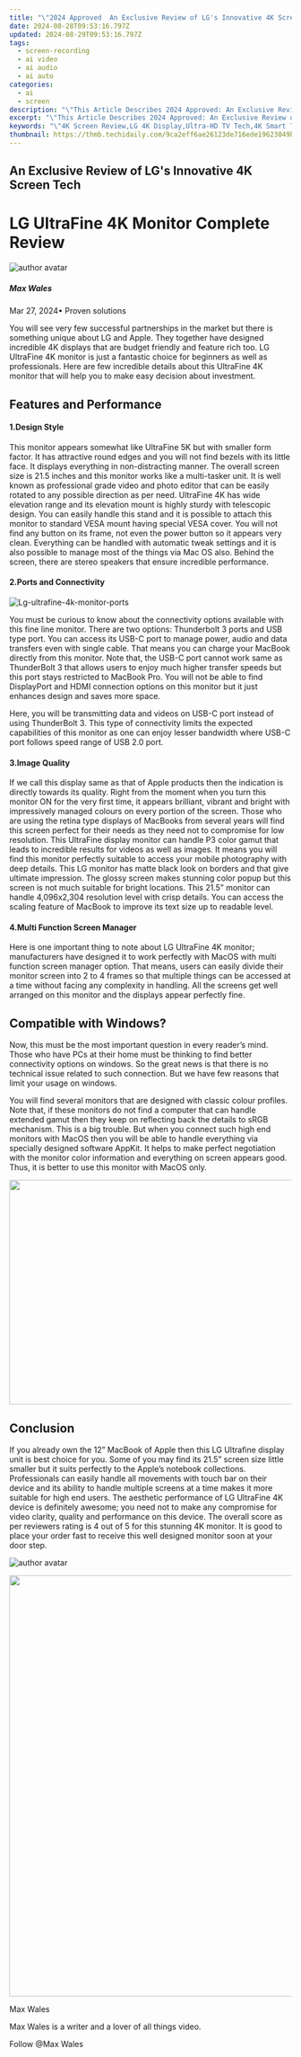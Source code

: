 ```yaml
---
title: "\"2024 Approved  An Exclusive Review of LG's Innovative 4K Screen Tech\""
date: 2024-08-28T09:53:16.797Z
updated: 2024-08-29T09:53:16.797Z
tags: 
  - screen-recording
  - ai video
  - ai audio
  - ai auto
categories: 
  - ai
  - screen
description: "\"This Article Describes 2024 Approved: An Exclusive Review of LG's Innovative 4K Screen Tech\""
excerpt: "\"This Article Describes 2024 Approved: An Exclusive Review of LG's Innovative 4K Screen Tech\""
keywords: "\"4K Screen Review,LG 4K Display,Ultra-HD TV Tech,4K Smart TV Innovation,LG OLED Screens,High-Res Television,Cutting-Edge 4K Screen\""
thumbnail: https://thmb.techidaily.com/9ca2eff6ae26123de716ede19623049b700dbda01116c41da9ae37331ba659b6.jpg
---
```


## An Exclusive Review of LG's Innovative 4K Screen Tech

# LG UltraFine 4K Monitor Complete Review

![author avatar](https://images.wondershare.com/filmora/article-images/max-wales-author.jpg)

##### Max Wales

 Mar 27, 2024• Proven solutions

 You will see very few successful partnerships in the market but there is something unique about LG and Apple. They together have designed incredible 4K displays that are budget friendly and feature rich too. LG UltraFine 4K monitor is just a fantastic choice for beginners as well as professionals. Here are few incredible details about this UltraFine 4K monitor that will help you to make easy decision about investment.

## Features and Performance

#### 1.Design Style

 This monitor appears somewhat like UltraFine 5K but with smaller form factor. It has attractive round edges and you will not find bezels with its little face. It displays everything in non-distracting manner. The overall screen size is 21.5 inches and this monitor works like a multi-tasker unit. It is well known as professional grade video and photo editor that can be easily rotated to any possible direction as per need. UltraFine 4K has wide elevation range and its elevation mount is highly sturdy with telescopic design. You can easily handle this stand and it is possible to attach this monitor to standard VESA mount having special VESA cover. You will not find any button on its frame, not even the power button so it appears very clean. Everything can be handled with automatic tweak settings and it is also possible to manage most of the things via Mac OS also. Behind the screen, there are stereo speakers that ensure incredible performance.

#### 2.Ports and Connectivity

![Lg-ultrafine-4k-monitor-ports](https://images.wondershare.com/filmora/article-images/lg-ultrafine-4k-monitor-ports.jpg)

 You must be curious to know about the connectivity options available with this fine line monitor. There are two options: Thunderbolt 3 ports and USB type port. You can access its USB-C port to manage power, audio and data transfers even with single cable. That means you can charge your MacBook directly from this monitor. Note that, the USB-C port cannot work same as ThunderBolt 3 that allows users to enjoy much higher transfer speeds but this port stays restricted to MacBook Pro. You will not be able to find DisplayPort and HDMI connection options on this monitor but it just enhances design and saves more space.

 Here, you will be transmitting data and videos on USB-C port instead of using ThunderBolt 3\. This type of connectivity limits the expected capabilities of this monitor as one can enjoy lesser bandwidth where USB-C port follows speed range of USB 2.0 port.

#### 3.Image Quality

 If we call this display same as that of Apple products then the indication is directly towards its quality. Right from the moment when you turn this monitor ON for the very first time, it appears brilliant, vibrant and bright with impressively managed colours on every portion of the screen. Those who are using the retina type displays of MacBooks from several years will find this screen perfect for their needs as they need not to compromise for low resolution. This UltraFine display monitor can handle P3 color gamut that leads to incredible results for videos as well as images. It means you will find this monitor perfectly suitable to access your mobile photography with deep details. This LG monitor has matte black look on borders and that give ultimate impression. The glossy screen makes stunning color popup but this screen is not much suitable for bright locations. This 21.5” monitor can handle 4,096x2,304 resolution level with crisp details. You can access the scaling feature of MacBook to improve its text size up to readable level.

#### 4.Multi Function Screen Manager

 Here is one important thing to note about LG UltraFine 4K monitor; manufacturers have designed it to work perfectly with MacOS with multi function screen manager option. That means, users can easily divide their monitor screen into 2 to 4 frames so that multiple things can be accessed at a time without facing any complexity in handling. All the screens get well arranged on this monitor and the displays appear perfectly fine.

## Compatible with Windows?

 Now, this must be the most important question in every reader’s mind. Those who have PCs at their home must be thinking to find better connectivity options on windows. So the great news is that there is no technical issue related to such connection. But we have few reasons that limit your usage on windows.

 You will find several monitors that are designed with classic colour profiles. Note that, if these monitors do not find a computer that can handle extended gamut then they keep on reflecting back the details to sRGB mechanism. This is a big trouble. But when you connect such high end monitors with MacOS then you will be able to handle everything via specially designed software AppKit. It helps to make perfect negotiation with the monitor color information and everything on screen appears good. Thus, it is better to use this monitor with MacOS only.

<!-- affiliate ads begin -->
<a href="https://aidotcom.pxf.io/c/5597632/2086436/19576" target="_top" id="2086436"><img src="//a.impactradius-go.com/display-ad/19576-2086436" border="0" alt="" width="1500" height="400"/></a><img height="0" width="0" src="https://imp.pxf.io/i/5597632/2086436/19576" style="position:absolute;visibility:hidden;" border="0" />
<!-- affiliate ads end -->
## Conclusion

 If you already own the 12” MacBook of Apple then this LG Ultrafine display unit is best choice for you. Some of you may find its 21.5” screen size little smaller but it suits perfectly to the Apple’s notebook collections. Professionals can easily handle all movements with touch bar on their device and its ability to handle multiple screens at a time makes it more suitable for high end users. The aesthetic performance of LG UltraFine 4K device is definitely awesome; you need not to make any compromise for video clarity, quality and performance on this device. The overall score as per reviewers rating is 4 out of 5 for this stunning 4K monitor. It is good to place your order fast to receive this well designed monitor soon at your door step.

![author avatar](https://images.wondershare.com/filmora/article-images/max-wales-author.jpg)

<!-- affiliate ads begin -->
<a href="https://zebaoaffiliateprogram.pxf.io/c/5597632/1853659/21526" target="_top" id="1853659"><img src="//a.impactradius-go.com/display-ad/21526-1853659" border="0" alt="" width="1920" height="750"/></a><img height="0" width="0" src="https://imp.pxf.io/i/5597632/1853659/21526" style="position:absolute;visibility:hidden;" border="0" />
<!-- affiliate ads end -->
Max Wales

Max Wales is a writer and a lover of all things video.

Follow @Max Wales


<ins class="adsbygoogle"
     style="display:block"
     data-ad-format="autorelaxed"
     data-ad-client="ca-pub-7571918770474297"
     data-ad-slot="1223367746"></ins>



<ins class="adsbygoogle"
     style="display:block"
     data-ad-client="ca-pub-7571918770474297"
     data-ad-slot="8358498916"
     data-ad-format="auto"
     data-full-width-responsive="true"></ins>







